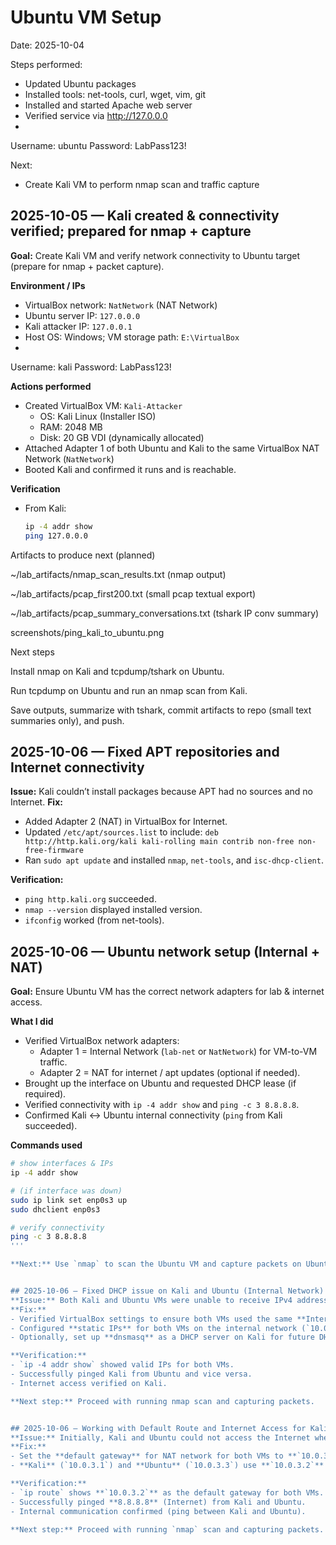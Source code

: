 # Ubuntu VM Setup
Date: 2025-10-04

Steps performed:
- Updated Ubuntu packages
- Installed tools: net-tools, curl, wget, vim, git
- Installed and started Apache web server
- Verified service via http://127.0.0.0
- 
Username: ubuntu
Password: LabPass123!

Next:
- Create Kali VM to perform nmap scan and traffic capture


## 2025-10-05 — Kali created & connectivity verified; prepared for nmap + capture
**Goal:** Create Kali VM and verify network connectivity to Ubuntu target (prepare for nmap + packet capture).

**Environment / IPs**
- VirtualBox network: `NatNetwork` (NAT Network)
- Ubuntu server IP: `127.0.0.0`  
- Kali attacker IP: `127.0.0.1`  
- Host OS: Windows; VM storage path: `E:\VirtualBox`
- 
Username: kali
Password: LabPass123!

**Actions performed**
- Created VirtualBox VM: `Kali-Attacker`
  - OS: Kali Linux (Installer ISO)
  - RAM: 2048 MB
  - Disk: 20 GB VDI (dynamically allocated)
- Attached Adapter 1 of both Ubuntu and Kali to the same VirtualBox NAT Network (`NatNetwork`)
- Booted Kali and confirmed it runs and is reachable.

**Verification**
- From Kali:
  ```bash
  ip -4 addr show
  ping 127.0.0.0


Artifacts to produce next (planned)

~/lab_artifacts/nmap_scan_results.txt (nmap output)

~/lab_artifacts/pcap_first200.txt (small pcap textual export)

~/lab_artifacts/pcap_summary_conversations.txt (tshark IP conv summary)

screenshots/ping_kali_to_ubuntu.png

Next steps

Install nmap on Kali and tcpdump/tshark on Ubuntu.

Run tcpdump on Ubuntu and run an nmap scan from Kali.

Save outputs, summarize with tshark, commit artifacts to repo (small text summaries only), and push.

## 2025-10-06 — Fixed APT repositories and Internet connectivity
**Issue:** Kali couldn’t install packages because APT had no sources and no Internet.
**Fix:** 
- Added Adapter 2 (NAT) in VirtualBox for Internet.
- Updated `/etc/apt/sources.list` to include:
  `deb http://http.kali.org/kali kali-rolling main contrib non-free non-free-firmware`
- Ran `sudo apt update` and installed `nmap`, `net-tools`, and `isc-dhcp-client`.

**Verification:**
- `ping http.kali.org` succeeded.
- `nmap --version` displayed installed version.
- `ifconfig` worked (from net-tools).


## 2025-10-06 — Ubuntu network setup (Internal + NAT)
**Goal:** Ensure Ubuntu VM has the correct network adapters for lab & internet access.

**What I did**
- Verified VirtualBox network adapters:
  - Adapter 1 = Internal Network (`lab-net` or `NatNetwork`) for VM-to-VM traffic.
  - Adapter 2 = NAT for internet / apt updates (optional if needed).
- Brought up the interface on Ubuntu and requested DHCP lease (if required).
- Verified connectivity with `ip -4 addr show` and `ping -c 3 8.8.8.8`.
- Confirmed Kali ↔ Ubuntu internal connectivity (`ping` from Kali succeeded).

**Commands used**
```bash
# show interfaces & IPs
ip -4 addr show

# (if interface was down)
sudo ip link set enp0s3 up         
sudo dhclient enp0s3               

# verify connectivity
ping -c 3 8.8.8.8
'''

**Next:** Use `nmap` to scan the Ubuntu VM and capture packets on Ubuntu.


## 2025-10-06 — Fixed DHCP issue on Kali and Ubuntu (Internal Network)
**Issue:** Both Kali and Ubuntu VMs were unable to receive IPv4 addresses, showing `169.254.x.x` (APIPA address).
**Fix:**
- Verified VirtualBox settings to ensure both VMs used the same **Internal Network**.
- Configured **static IPs** for both VMs on the internal network (`10.0.3.5` for Ubuntu, `10.0.3.10` for Kali).
- Optionally, set up **dnsmasq** as a DHCP server on Kali for future DHCP needs.

**Verification:**
- `ip -4 addr show` showed valid IPs for both VMs.
- Successfully pinged Kali from Ubuntu and vice versa.
- Internet access verified on Kali.

**Next step:** Proceed with running nmap scan and capturing packets.


## 2025-10-06 — Working with Default Route and Internet Access for Kali and Ubuntu
**Issue:** Initially, Kali and Ubuntu could not access the Internet when `eth0` was set to `10.0.3.1`.
**Fix:**
- Set the **default gateway** for NAT network for both VMs to **`10.0.3.2`** (acting as the gateway for Internet access via NAT).
- **Kali** (`10.0.3.1`) and **Ubuntu** (`10.0.3.3`) use **`10.0.3.2`** as the default route to reach the **Internet**.

**Verification:**
- `ip route` shows **`10.0.3.2`** as the default gateway for both VMs.
- Successfully pinged **8.8.8.8** (Internet) from Kali and Ubuntu.
- Internal communication confirmed (ping between Kali and Ubuntu).

**Next step:** Proceed with running `nmap` scan and capturing packets.



